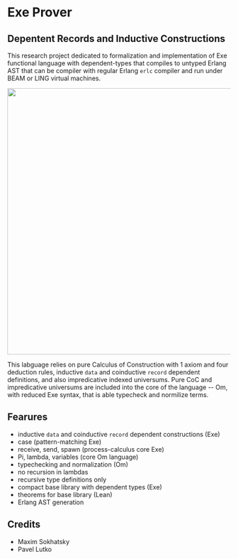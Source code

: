 Exe Prover
==========

Depentent Records and Inductive Constructions
---------------------------------------------

This research project dedicated to formalization and implementation of Exe functional
language with dependent-types that compiles to untyped Erlang AST that can be compiler
with regular Erlang `erlc` compiler and run under BEAM or LING virtual machines.

<center><img src="http://5ht.co/exe.svg" width="600"></center>

This labguage relies on pure Calculus of Construction with 1 axiom and four deduction rules,
inductive `data` and coinductive `record` dependent definitions, and also impredicative
indexed universums. Pure CoC and impredicative universums are included into the core of
the language -- Om, with reduced Exe syntax, that is able typecheck and normilize terms.

Fearures
--------

* inductive `data` and coinductive `record` dependent constructions (Exe)
* case (pattern-matching Exe)
* receive, send, spawn (process-calculus core Exe)
* Pi, lambda, variables (core Om language)
* typechecking and normalization (Om)
* no recursion in lambdas
* recursive type definitions only
* compact base library with dependent types (Exe)
* theorems for base library (Lean)
* Erlang AST generation

Credits
-------

* Maxim Sokhatsky
* Pavel Lutko
